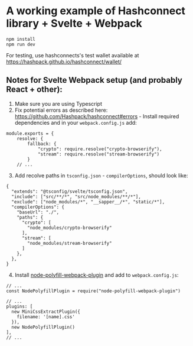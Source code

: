 # A working example of Hashconnect library + Svelte + Webpack

```
npm install
npm run dev
```

For testing, use hashconnects's test wallet available at https://hashpack.github.io/hashconnect/wallet/

## Notes for Svelte Webpack setup (and probably React + other):

1. Make sure you are using Typescript
2. Fix potential errors as described here: https://github.com/Hashpack/hashconnect#errors - Install required dependencies and in your `webpack.config.js` add:
```
module.exports = {
	resolve: {
		fallback: { 
			"crypto": require.resolve("crypto-browserify"),
			"stream": require.resolve("stream-browserify")
		}
    // ...
```
3. Add recolve paths in `tsconfig.json` - `compilerOptions`, should look like:
```
{
  "extends": "@tsconfig/svelte/tsconfig.json",
  "include": ["src/**/*", "src/node_modules/**/*"],
  "exclude": ["node_modules/*", "__sapper__/*", "static/*"],
  "compilerOptions": {
    "baseUrl": "./",
    "paths": {
      "crypto": [
        "node_modules/crypto-browserify"
      ],
      "stream": [
        "node_modules/stream-browserify"
      ]
    },
  },
}
```

4. Install [node-polyfill-webpack-plugin](https://github.com/Richienb/node-polyfill-webpack-plugin) and add to `webpack.config.js`:
```
// ...
const NodePolyfillPlugin = require("node-polyfill-webpack-plugin")

// ...
plugins: [
  new MiniCssExtractPlugin({
    filename: '[name].css'
  }),
  new NodePolyfillPlugin()
],
// ...
```